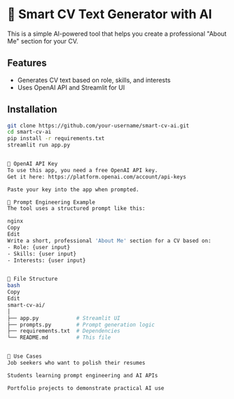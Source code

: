 # 🧠 Smart CV Text Generator with AI

This is a simple AI-powered tool that helps you create a professional "About Me" section for your CV.

## Features

- Generates CV text based on role, skills, and interests
- Uses OpenAI API and Streamlit for UI

## Installation

```bash
git clone https://github.com/your-username/smart-cv-ai.git
cd smart-cv-ai
pip install -r requirements.txt
streamlit run app.py


🔐 OpenAI API Key
To use this app, you need a free OpenAI API key.
Get it here: https://platform.openai.com/account/api-keys

Paste your key into the app when prompted.

🧠 Prompt Engineering Example
The tool uses a structured prompt like this:

nginx
Copy
Edit
Write a short, professional 'About Me' section for a CV based on:
- Role: {user input}
- Skills: {user input}
- Interests: {user input}


📂 File Structure
bash
Copy
Edit
smart-cv-ai/
│
├── app.py            # Streamlit UI
├── prompts.py        # Prompt generation logic
├── requirements.txt  # Dependencies
└── README.md         # This file


💼 Use Cases
Job seekers who want to polish their resumes

Students learning prompt engineering and AI APIs

Portfolio projects to demonstrate practical AI use

